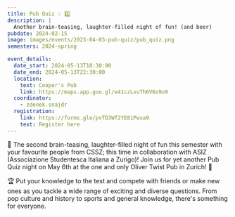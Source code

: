 ```yaml
---
title: Pub Quiz 💡 2️⃣
description: |
  Another brain-teasing, laughter-filled night of fun! (and beer)
pubdate: 2024-02-15
image: images/events/2023-04-03-pub-quiz/pub_quiz.png
semesters: 2024-spring

event_details:
  date_start: 2024-05-13T18:30:00
  date_end: 2024-05-13T22:30:00
  location:
    text: Cooper's Pub
    link: https://maps.app.goo.gl/e41czLvuTh6V6o9o9
  coordinator:
    - zdenek.snajdr
  registration:
    link: https://forms.gle/pvTD3Wf2YE81Pwxa9
    text: Register here
---
```


🎉 The second brain-teasing, laughter-filled night of fun this semester with your favourite people from CSSZ; this time in collaboration with ASIZ (Associazione Studentesca Italiana a Zurigo)! Join us for yet another Pub Quiz night on May 6th at the one and only Oliver Twist Pub in Zurich! 🍻

🏆 Put your knowledge to the test and compete with friends or make new ones as you tackle a wide range of exciting and diverse questions. From pop culture and history to sports and general knowledge, there's something for everyone.
